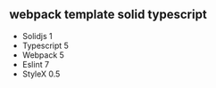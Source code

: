 ## webpack template solid typescript

- Solidjs 1
- Typescript 5
- Webpack 5
- Eslint 7
- StyleX 0.5
